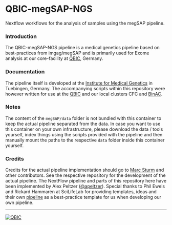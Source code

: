 # QBIC-megSAP-NGS
Nextflow workflows for the analysis of samples using the megSAP pipeline.

### Introduction

The QBIC-megSAP-NGS pipeline is a medical genetics pipeline based on best-practices from imgag/megSAP and is primarily used for Exome analysis at our core-facility at [QBIC](https://qbic.life), Germany.

### Documentation

The pipeline itself is developed at the [Institute for Medical Genetics](https://github.com/imgag/megSAP) in Tuebingen, Germany. The accompanying scripts within this repository were however written for use at the [QBIC](https://qbic.life) and our local clusters CFC and [BinAC](http://www.zdv.uni-tuebingen.de/dienstleistungen/computing/hardware/binac.html).

### Notes

The content of the `megSAP/data` folder is not bundled with this container to keep the actual pipeline separated from the data. In case you want to use this container on your own infrastructure, please download the data / tools yourself, index things using the scripts provided with the pipeline and then manually mount the paths to the respective `data` folder inside this container yourself.  

### Credits

Credits for the actual pipeline implementation should go to [Marc Sturm](https://github.com/imgag/megSAP) and other contributors. See the respective repository for the development of the actual pipeline. The NextFlow pipeline and parts of this repository here have been implemented by Alex Peltzer ([@apeltzer](https://github.com/apeltzer)). Special thanks to Phil Ewels and Rickard Hammarén at SciLifeLab for providing templates, ideas and their own [pipeline](https://github.com/SciLifeLab/NGI-RNAseq) as a best-practice template for us when developing our own pipeline.

---
[![QBIC](https://raw.githubusercontent.com/qbicsoftware/QBIC-megSAP-NGS/master/assets/qbic_logo.png)](https://qbic.life/)
